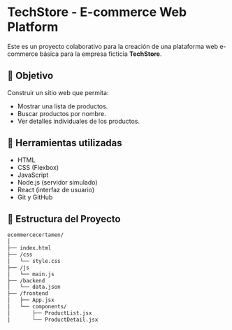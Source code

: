 # TechStore - E-commerce Web Platform

Este es un proyecto colaborativo para la creación de una plataforma web e-commerce básica para la empresa ficticia **TechStore**.

## 🎯 Objetivo
Construir un sitio web que permita:
- Mostrar una lista de productos.
- Buscar productos por nombre.
- Ver detalles individuales de los productos.

## 🧪 Herramientas utilizadas
- HTML
- CSS (Flexbox)
- JavaScript
- Node.js (servidor simulado)
- React (interfaz de usuario)
- Git y GitHub

## 🚀 Estructura del Proyecto

```bash
ecommercecertamen/
│
├── index.html
├── /css
│   └── style.css
├── /js
│   └── main.js
├── /backend
│   └── data.json
├── /frontend
│   ├── App.jsx
│   └── components/
│       ├── ProductList.jsx
│       └── ProductDetail.jsx
